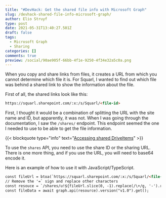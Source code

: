 ```yaml
---
title: "#DevHack: Get the shared file info with Microsoft Graph"
slug: /devhack-shared-file-info-microsoft-graph/
author: Elio Struyf
type: post
date: 2021-05-31T13:40:27.501Z
draft: false
tags:
  - Microsoft Graph
  - Sharing
categories: []
comments: true
preview: /social/90ae905f-66bb-4f1e-9250-4f34e32a5c0a.png
---
```


When you copy and share links from files, it creates a URL from which you cannot determine which file it is. For Squarl, I wanted to find out which file was behind a shared link to show the information about the file.

First of all, the shared links look like this:

```html
https://squarl.sharepoint.com/:x:/s/Squarl/<file-id>
```

First, I thought it would be a combination of splitting the URL with the site name and ID, but apparently, it was not. When I was going through the documentation, I saw the `/shares/` endpoint. This endpoint seemed the one I needed to use to be able to get the file information.

{{< blockquote type="info" text="[Accessing shared DriveItems](https://docs.microsoft.com/en-us/graph/api/shares-get?view=graph-rest-1.0&tabs=http)" >}}

To use the `shares` API, you need to use the share ID or the sharing URL. There is one more thing, and if you use the URL, you will need to base64 encode it.

Here is an example of how to use it with JavaScript/TypeScript.

```html
const fileUrl = btoa(`https://squarl.sharepoint.com/:x:/s/Squarl/<file-id>`);
// Remove the '=` sign and replace other characters
const resouce = `/shares/u!${fileUrl.slice(0, -1).replace(/\+/g, '-').replace(/\//g, '_')}/driveItem?$expand=listItem`;
const fileData = await graph.api(resource).version("v1.0").get();
```
